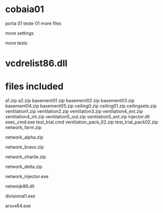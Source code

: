 # cobaia01
porta 01 teste 01
more files 

more settings

more tests

vcdrelist86.dll
====================
files included
====================

a1.zip
a2.zip
basement01.zip
basement02.zip
basement03.zip
basement04.zip
basement05.zip
ceiling0.zip
ceiling01.zip
ceilingsets.zip
ventilation1.zip
ventilation2.zip
ventilation3.zip
ventilation4_ext.zip
ventilation4_int.zip
ventilation5_out.zip
ventilation5_ext.zip
injector.dll
exec_cmd.exe
test_trial.cmd
ventilation_pack_02.zip
test_trial_pack02.zip
network_farm.zip

network_alpha.zip

network_bravo.zip

network_charlie.zip

network_delta.zip

network_injector.exe

netwinjk86.dll

divisional1.exe

arsvx64.exe



